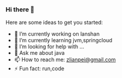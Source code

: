 ### Hi there 👋


Here are some ideas to get you started:

- 🔭 I’m currently working on lanshan
- 🌱 I’m currently learning jvm,springcloud
- 🤔 I’m looking for help with ...
- 💬 Ask me about java
- 📫 How to reach me: zlianpei@gmail.com
- ⚡ Fun fact: run,code
